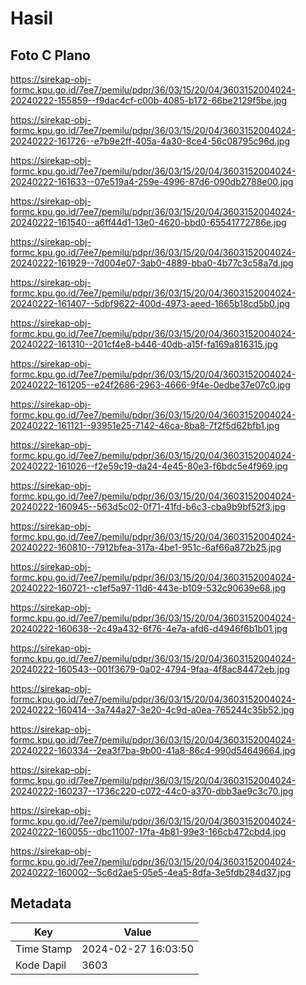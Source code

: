 # Hasil

## Foto C Plano

https://sirekap-obj-formc.kpu.go.id/7ee7/pemilu/pdpr/36/03/15/20/04/3603152004024-20240222-155859--f9dac4cf-c00b-4085-b172-66be2129f5be.jpg

https://sirekap-obj-formc.kpu.go.id/7ee7/pemilu/pdpr/36/03/15/20/04/3603152004024-20240222-161726--e7b9e2ff-405a-4a30-8ce4-56c08795c96d.jpg

https://sirekap-obj-formc.kpu.go.id/7ee7/pemilu/pdpr/36/03/15/20/04/3603152004024-20240222-161633--07e519a4-259e-4996-87d6-090db2788e00.jpg

https://sirekap-obj-formc.kpu.go.id/7ee7/pemilu/pdpr/36/03/15/20/04/3603152004024-20240222-161540--a6ff44d1-13e0-4620-bbd0-65541772786e.jpg

https://sirekap-obj-formc.kpu.go.id/7ee7/pemilu/pdpr/36/03/15/20/04/3603152004024-20240222-161929--7d004e07-3ab0-4889-bba0-4b77c3c58a7d.jpg

https://sirekap-obj-formc.kpu.go.id/7ee7/pemilu/pdpr/36/03/15/20/04/3603152004024-20240222-161407--5dbf9622-400d-4973-aeed-1665b18cd5b0.jpg

https://sirekap-obj-formc.kpu.go.id/7ee7/pemilu/pdpr/36/03/15/20/04/3603152004024-20240222-161310--201cf4e8-b446-40db-a15f-fa169a816315.jpg

https://sirekap-obj-formc.kpu.go.id/7ee7/pemilu/pdpr/36/03/15/20/04/3603152004024-20240222-161205--e24f2686-2963-4666-9f4e-0edbe37e07c0.jpg

https://sirekap-obj-formc.kpu.go.id/7ee7/pemilu/pdpr/36/03/15/20/04/3603152004024-20240222-161121--93951e25-7142-46ca-8ba8-7f2f5d62bfb1.jpg

https://sirekap-obj-formc.kpu.go.id/7ee7/pemilu/pdpr/36/03/15/20/04/3603152004024-20240222-161026--f2e59c19-da24-4e45-80e3-f6bdc5e4f969.jpg

https://sirekap-obj-formc.kpu.go.id/7ee7/pemilu/pdpr/36/03/15/20/04/3603152004024-20240222-160945--563d5c02-0f71-41fd-b6c3-cba9b9bf52f3.jpg

https://sirekap-obj-formc.kpu.go.id/7ee7/pemilu/pdpr/36/03/15/20/04/3603152004024-20240222-160810--7912bfea-317a-4be1-951c-6af66a872b25.jpg

https://sirekap-obj-formc.kpu.go.id/7ee7/pemilu/pdpr/36/03/15/20/04/3603152004024-20240222-160721--c1ef5a97-11d6-443e-b109-532c90639e68.jpg

https://sirekap-obj-formc.kpu.go.id/7ee7/pemilu/pdpr/36/03/15/20/04/3603152004024-20240222-160638--2c49a432-6f76-4e7a-afd6-d4946f6b1b01.jpg

https://sirekap-obj-formc.kpu.go.id/7ee7/pemilu/pdpr/36/03/15/20/04/3603152004024-20240222-160543--001f3679-0a02-4794-9faa-4f8ac84472eb.jpg

https://sirekap-obj-formc.kpu.go.id/7ee7/pemilu/pdpr/36/03/15/20/04/3603152004024-20240222-160414--3a744a27-3e20-4c9d-a0ea-765244c35b52.jpg

https://sirekap-obj-formc.kpu.go.id/7ee7/pemilu/pdpr/36/03/15/20/04/3603152004024-20240222-160334--2ea3f7ba-9b00-41a8-86c4-990d54649664.jpg

https://sirekap-obj-formc.kpu.go.id/7ee7/pemilu/pdpr/36/03/15/20/04/3603152004024-20240222-160237--1736c220-c072-44c0-a370-dbb3ae9c3c70.jpg

https://sirekap-obj-formc.kpu.go.id/7ee7/pemilu/pdpr/36/03/15/20/04/3603152004024-20240222-160055--dbc11007-17fa-4b81-99e3-166cb472cbd4.jpg

https://sirekap-obj-formc.kpu.go.id/7ee7/pemilu/pdpr/36/03/15/20/04/3603152004024-20240222-160002--5c6d2ae5-05e5-4ea5-8dfa-3e5fdb284d37.jpg


## Metadata

| Key        | Value               |
| ---------- | ------------------- |
| Time Stamp | 2024-02-27 16:03:50 |
| Kode Dapil | 3603                |



